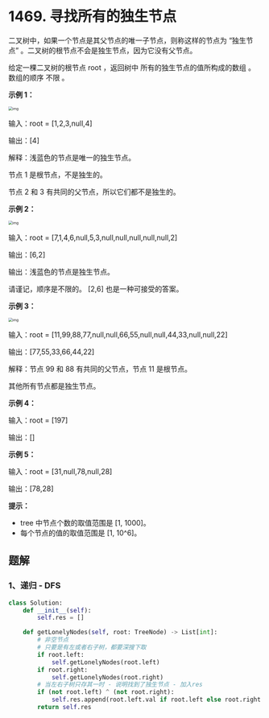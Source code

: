 # 1469. 寻找所有的独生节点

二叉树中，如果一个节点是其父节点的唯一子节点，则称这样的节点为 “独生节点” 。二叉树的根节点不会是独生节点，因为它没有父节点。

给定一棵二叉树的根节点 root ，返回树中 所有的独生节点的值所构成的数组 。数组的顺序 不限 。

 

**示例 1：**

<img src="https://assets.leetcode.com/uploads/2020/06/03/e1.png" alt="img" style="zoom:50%;" />

输入：root = [1,2,3,null,4]

输出：[4]

解释：浅蓝色的节点是唯一的独生节点。

节点 1 是根节点，不是独生的。

节点 2 和 3 有共同的父节点，所以它们都不是独生的。

**示例 2：**

<img src="https://assets.leetcode.com/uploads/2020/06/03/e2.png" alt="img" style="zoom:50%;" />

输入：root = [7,1,4,6,null,5,3,null,null,null,null,null,2]

输出：[6,2]

输出：浅蓝色的节点是独生节点。

请谨记，顺序是不限的。 [2,6] 也是一种可接受的答案。

**示例 3：**

<img src="https://assets.leetcode.com/uploads/2020/06/03/tree.png" alt="img" style="zoom:50%;" />

输入：root = [11,99,88,77,null,null,66,55,null,null,44,33,null,null,22]

输出：[77,55,33,66,44,22]

解释：节点 99 和 88 有共同的父节点，节点 11 是根节点。

其他所有节点都是独生节点。

**示例 4：**

输入：root = [197]

输出：[]

**示例 5：**

输入：root = [31,null,78,null,28]

输出：[78,28]

**提示：**

-  tree 中节点个数的取值范围是 [1, 1000]。
- 每个节点的值的取值范围是 [1, 10^6]。

## 题解

### 1、递归 - DFS

```python
class Solution:
    def __init__(self):
        self.res = []

    def getLonelyNodes(self, root: TreeNode) -> List[int]:
        # 非空节点
        # 只要是有左或者右子树，都要深搜下取
        if root.left:
            self.getLonelyNodes(root.left)
        if root.right:
            self.getLonelyNodes(root.right)
        # 当左右子树只存其一时 - 说明找到了独生节点 - 加入res
        if (not root.left) ^ (not root.right):
            self.res.append(root.left.val if root.left else root.right.val)
        return self.res
```

